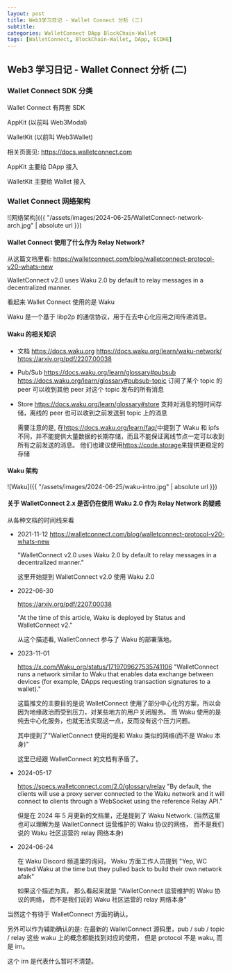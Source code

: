 ```yaml
---
layout: post
title: Web3学习日记 - Wallet Connect 分析 (二)
subtitle:
categories: WalletConnect DApp BlockChain-Wallet
tags: [WalletConnect, BlockChain-Wallet, DApp, ECDHE]
---
```


## Web3 学习日记 - Wallet Connect 分析 (二)

### Wallet Connect SDK 分类

Wallet Connect 有两套 SDK

AppKit (以前叫 Web3Modal)

WalletKit (以前叫 Web3Wallet)

相关页面见: <https://docs.walletconnect.com>

AppKit 主要给 DApp 接入

WalletKit 主要给 Wallet 接入

### Wallet Connect 网络架构

![网络架构]({{ "/assets/images/2024-06-25/WalletConnect-network-arch.jpg" | absolute url }})

#### Wallet Connect 使用了什么作为 Relay Network?

从这篇文档里看: <https://walletconnect.com/blog/walletconnect-protocol-v20-whats-new>

WalletConnect v2.0 uses Waku 2.0 by default to relay messages in a decentralized manner.

看起来 Wallet Connect 使用的是 Waku

Waku 是一个基于 libp2p 的通信协议，用于在去中心化应用之间传递消息。

#### Waku 的相关知识

- 文档
  <https://docs.waku.org>
  <https://docs.waku.org/learn/waku-network/>
  <https://arxiv.org/pdf/2207.00038>

- Pub/Sub
  <https://docs.waku.org/learn/glossary#pubsub>
  <https://docs.waku.org/learn/glossary#pubsub-topic>
  订阅了某个 topic 的 peer 可以收到其他 peer 对这个 topic 发布的所有消息

- Store
  <https://docs.waku.org/learn/glossary#store>
  支持对消息的短时间存储，离线的 peer 也可以收到之前发送到 topic 上的消息

  需要注意的是, 在<https://docs.waku.org/learn/faq/>中提到了 Waku 和 ipfs 不同，并不能提供大量数据的长期存储，而且不能保证离线节点一定可以收到所有之前发送的消息。
  他们也建议使用<https://code.storage>来提供更稳定的存储

#### Waku 架构

![Waku]({{ "/assets/images/2024-06-25/waku-intro.jpg" | absolute url }})

#### 关于 WalletConnect 2.x 是否仍在使用 Waku 2.0 作为 Relay Network 的疑惑

从各种文档的时间线来看

- 2021-11-12
  <https://walletconnect.com/blog/walletconnect-protocol-v20-whats-new>

  "WalletConnect v2.0 uses Waku 2.0 by default to relay messages in a decentralized manner."

  这里开始提到 WalletConnect v2.0 使用 Waku 2.0

- 2022-06-30

  <https://arxiv.org/pdf/2207.00038>

  "At the time of this article, Waku is deployed by Status and WalletConnect v2."

  从这个描述看, WalletConnect 参与了 Waku 的部署落地。

- 2023-11-01

  <https://x.com/Waku_org/status/1719709627535741106>
  "WalletConnect runs a network similar to Waku that enables data exchange between devices (for example, DApps requesting transaction signatures to a wallet)."

  这篇推文的主要目的是说 WalletConnect 使用了部分中心化的方案，所以会因为地缘政治而受到压力，对某些地方的用户关闭服务。
  而 Waku 使用的是纯去中心化服务，也就无法实现这一点，反而没有这个压力问题。

  其中提到了"WalletConnect 使用的是和 Waku 类似的网络(而不是 Waku 本身)"

  这里已经跟 WalletConnect 的文档有矛盾了。

- 2024-05-17

  <https://specs.walletconnect.com/2.0/glossary/relay>
  "By default, the clients will use a proxy server connected to the Waku network and it will connect to clients through a WebSocket using the reference Relay API."

  但是在 2024 年 5 月更新的文档里，还是提到了 Waku Network.
  (当然这里也可以理解为是 WalletConnect 运营维护的 Waku 协议的网络， 而不是我们说的 Waku 社区运营的 relay 网络本身)

- 2024-06-24

  在 Waku Discord 频道里的询问， Waku 方面工作人员提到
  "Yep, WC tested Waku at the time but they pulled back to build their own network afaik"

  如果这个描述为真， 那么看起来就是 "WalletConnect 运营维护的 Waku 协议的网络， 而不是我们说的 Waku 社区运营的 relay 网络本身"

当然这个有待于 WalletConnect 方面的确认。

另外可以作为辅助确认的是: 在最新的 WalletConnect 源码里，pub / sub / topic / relay 这些 waku 上的概念都能找到对应的使用， 但是 protocol 不是 waku, 而是 irn。

这个 irn 是代表什么暂时不清楚。

